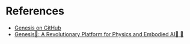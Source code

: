 # References

- [Genesis on GitHub](https://github.com/Genesis-Embodied-AI/Genesis)
- [Genesis🌌: A Revolutionary Platform for Physics and Embodied AI🧠 🚀](https://sawanrai777.medium.com/genesis-a-revolutionary-platform-for-physics-and-embodied-ai-fc85914e8249)
